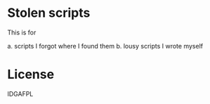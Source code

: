 # Stolen scripts

This is for

a. scripts I forgot where I found them
b. lousy scripts I wrote myself

# License

IDGAFPL